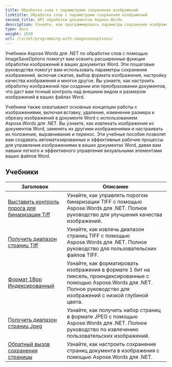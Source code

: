 ```yaml
---
title: Обработка слов с параметрами сохранения изображений
linktitle: Обработка слов с параметрами сохранения изображений
second_title: API обработки документов Aspose.Words
description: Узнайте, как программировать параметры сохранения изображений в Aspose.Words для .NET. Пошаговые руководства с примерами кода для сохранения изображений и управления ими в документах Word.
type: docs
weight: 1630
url: /ru/net/programming-with-imagesaveoptions/
---
```

Учебники Aspose.Words для .NET по обработке слов с помощью ImageSaveOptions помогут вам освоить расширенные функции обработки изображений в ваших документах Word. Эти пошаговые руководства помогут вам использовать параметры сохранения изображений, включая сжатие, выбор формата изображения, настройку качества изображения и многое другое. Вы узнаете, как настроить обработку изображений при создании или преобразовании документов, что даст вам точный контроль над внешним видом и размером изображений в ваших файлах Word.

Учебники также охватывают основные концепции работы с изображениями, включая вставку, удаление, изменение размера и обрезку изображений в документе Word с использованием Aspose.Words для .NET. Вы узнаете, как извлекать изображения из документов Word, заменять их другими изображениями и настраивать их положение, выравнивание и перенос. Эти учебные пособия позволят вам создавать автоматизированные и эффективные рабочие процессы для управления изображениями в ваших документах Word, давая вам навыки легкого и эффективного управления визуальными элементами ваших файлов Word.

 ## Учебники
| Заголовок | Описание |
| --- | --- |
| [Выставить контроль порога для бинаризации Tiff](./expose-threshold-control-for-tiff-binarization/) | Узнайте, как управлять порогом бинаризации TIFF с помощью Aspose.Words для .NET. Полное руководство для улучшения качества изображений. |
| [Получить диапазон страниц Tiff](./get-tiff-page-range/) | Узнайте, как извлечь диапазон страниц TIFF с помощью Aspose.Words для .NET. Полное руководство для пользовательских файлов TIFF. |
| [Формат 1Bpp Индексированный](./format-1bpp-indexed/) | Узнайте, как форматировать изображения в формате 1 бит на пиксель, проиндексированные с помощью Aspose.Words для .NET. Полное руководство для изображений с низкой глубиной цвета. |
| [Получить диапазон страниц Jpeg](./get-jpeg-page-range/) | Узнайте, как получить набор страниц в формате JPEG с помощью Aspose.Words для .NET. Полное руководство по извлечению пользовательских изображений. |
| [Обратный вызов сохранения страницы](./page-saving-callback/) | Узнайте, как настроить сохранение страниц документа в изображения с помощью Aspose.Words для .NET. |